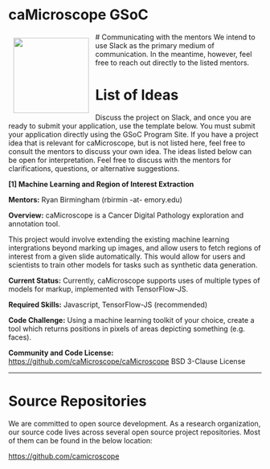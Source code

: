 # caMicroscope GSoC
<img src="https://avatars0.githubusercontent.com/u/12075069?s=200&v=4" width="150" height="150" align="left" style="padding:10px;"/>
# Communicating with the mentors
We intend to use Slack as the primary medium of communication. In the meantime, however, feel free to reach out directly to the listed mentors.
 
# List of Ideas
Discuss the project on Slack, and once you are ready to submit your application, use the template below. You must submit your application directly using the GSoC Program Site. If you have a project idea that is relevant for caMicroscope, but is not listed here, feel free to consult the mentors to discuss your own idea. The ideas listed below can be open for interpretation. Feel free to discuss with the mentors for clarifications, questions, or alternative suggestions.

**[1] Machine Learning and Region of Interest Extraction**

**Mentors:**  Ryan Birmingham (rbirmin -at- emory.edu)

**Overview:** caMicroscope is a Cancer Digital Pathology exploration and annotation tool.

This project would involve extending the existing machine learning intergrations beyond marking up images, and allow users to fetch regions of interest from a given slide automatically. This would allow for users and scientists to train other models for tasks such as synthetic data generation. 

**Current Status:** Currently, caMicroscope supports uses of multiple types of models for markup, implemented with TensorFlow-JS.

**Required Skills:** Javascript, TensorFlow-JS (recommended)

**Code Challenge:** Using a machine learning toolkit of your choice, create a tool which returns positions in pixels of areas depicting something (e.g. faces).

**Community and Code License:** https://github.com/caMicroscope/caMicroscope BSD 3-Clause License

***

# Source Repositories

We are committed to open source development. As a research organization, our source code lives across several open source project repositories. Most of them can be found in the below location:

https://github.com/camicroscope
